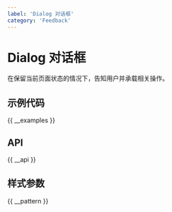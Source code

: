 ```yaml
---
label: 'Dialog 对话框'
category: 'Feedback'
---
```


# Dialog 对话框

在保留当前页面状态的情况下，告知用户并承载相关操作。

## 示例代码

{{ __examples }}

## API

{{ __api }}

## 样式参数

{{ __pattern }}
